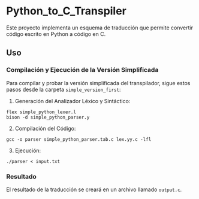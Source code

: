 # Python_to_C_Transpiler
Este proyecto implementa un esquema de traducción que permite convertir código escrito en Python a código en C.

## Uso
### Compilación y Ejecución de la Versión Simplificada
Para compilar y probar la versión simplificada del transpilador, sigue estos pasos desde la carpeta  `simple_version_first`:

1. Generación del Analizador Léxico y Sintáctico:
```
flex simple_python_lexer.l
bison -d simple_python_parser.y
```
2. Compilación del Código:
```
gcc -o parser simple_python_parser.tab.c lex.yy.c -lfl
```
3. Ejecución:
```
./parser < input.txt
```
### Resultado
El resultado de la traducción se creará en un archivo llamado `output.c`.
